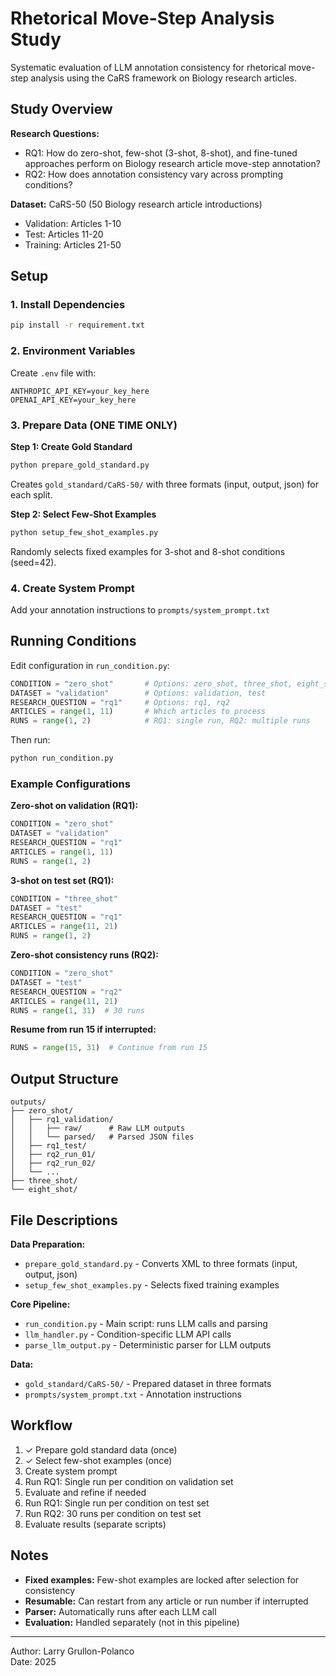 # Rhetorical Move-Step Analysis Study

Systematic evaluation of LLM annotation consistency for rhetorical move-step analysis using the CaRS framework on Biology research articles.

## Study Overview

**Research Questions:**
- RQ1: How do zero-shot, few-shot (3-shot, 8-shot), and fine-tuned approaches perform on Biology research article move-step annotation?
- RQ2: How does annotation consistency vary across prompting conditions?

**Dataset:** CaRS-50 (50 Biology research article introductions)
- Validation: Articles 1-10
- Test: Articles 11-20  
- Training: Articles 21-50

## Setup

### 1. Install Dependencies
```bash
pip install -r requirement.txt
```

### 2. Environment Variables
Create `.env` file with:
```
ANTHROPIC_API_KEY=your_key_here
OPENAI_API_KEY=your_key_here
```

### 3. Prepare Data (ONE TIME ONLY)

**Step 1: Create Gold Standard**
```bash
python prepare_gold_standard.py
```
Creates `gold_standard/CaRS-50/` with three formats (input, output, json) for each split.

**Step 2: Select Few-Shot Examples**
```bash
python setup_few_shot_examples.py
```
Randomly selects fixed examples for 3-shot and 8-shot conditions (seed=42).

### 4. Create System Prompt
Add your annotation instructions to `prompts/system_prompt.txt`

## Running Conditions

Edit configuration in `run_condition.py`:
```python
CONDITION = "zero_shot"       # Options: zero_shot, three_shot, eight_shot
DATASET = "validation"        # Options: validation, test
RESEARCH_QUESTION = "rq1"     # Options: rq1, rq2
ARTICLES = range(1, 11)       # Which articles to process
RUNS = range(1, 2)            # RQ1: single run, RQ2: multiple runs
```

Then run:
```bash
python run_condition.py
```

### Example Configurations

**Zero-shot on validation (RQ1):**
```python
CONDITION = "zero_shot"
DATASET = "validation"
RESEARCH_QUESTION = "rq1"
ARTICLES = range(1, 11)
RUNS = range(1, 2)
```

**3-shot on test set (RQ1):**
```python
CONDITION = "three_shot"
DATASET = "test"
RESEARCH_QUESTION = "rq1"
ARTICLES = range(11, 21)
RUNS = range(1, 2)
```

**Zero-shot consistency runs (RQ2):**
```python
CONDITION = "zero_shot"
DATASET = "test"
RESEARCH_QUESTION = "rq2"
ARTICLES = range(11, 21)
RUNS = range(1, 31)  # 30 runs
```

**Resume from run 15 if interrupted:**
```python
RUNS = range(15, 31)  # Continue from run 15
```

## Output Structure
```
outputs/
├── zero_shot/
│   ├── rq1_validation/
│   │   ├── raw/      # Raw LLM outputs
│   │   └── parsed/   # Parsed JSON files
│   ├── rq1_test/
│   ├── rq2_run_01/
│   ├── rq2_run_02/
│   └── ...
├── three_shot/
└── eight_shot/
```

## File Descriptions

**Data Preparation:**
- `prepare_gold_standard.py` - Converts XML to three formats (input, output, json)
- `setup_few_shot_examples.py` - Selects fixed training examples

**Core Pipeline:**
- `run_condition.py` - Main script: runs LLM calls and parsing
- `llm_handler.py` - Condition-specific LLM API calls
- `parse_llm_output.py` - Deterministic parser for LLM outputs

**Data:**
- `gold_standard/CaRS-50/` - Prepared dataset in three formats
- `prompts/system_prompt.txt` - Annotation instructions

## Workflow

1. ✓ Prepare gold standard data (once)
2. ✓ Select few-shot examples (once)
3. Create system prompt
4. Run RQ1: Single run per condition on validation set
5. Evaluate and refine if needed
6. Run RQ1: Single run per condition on test set
7. Run RQ2: 30 runs per condition on test set
8. Evaluate results (separate scripts)

## Notes

- **Fixed examples:** Few-shot examples are locked after selection for consistency
- **Resumable:** Can restart from any article or run number if interrupted
- **Parser:** Automatically runs after each LLM call
- **Evaluation:** Handled separately (not in this pipeline)

---

Author: Larry Grullon-Polanco  
Date: 2025


